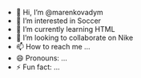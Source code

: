 - 👋 Hi, I’m @marenkovadym
- 👀 I’m interested in Soccer
- 🌱 I’m currently learning HTML
- 💞️ I’m looking to collaborate on Nike
- 📫 How to reach me ...
- 😄 Pronouns: ...
- ⚡ Fun fact: ...

<!---
marenkovadym/marenkovadym is a ✨ special ✨ repository because its `README.md` (this file) appears on your GitHub profile.
You can click the Preview link to take a look at your changes.
--->
